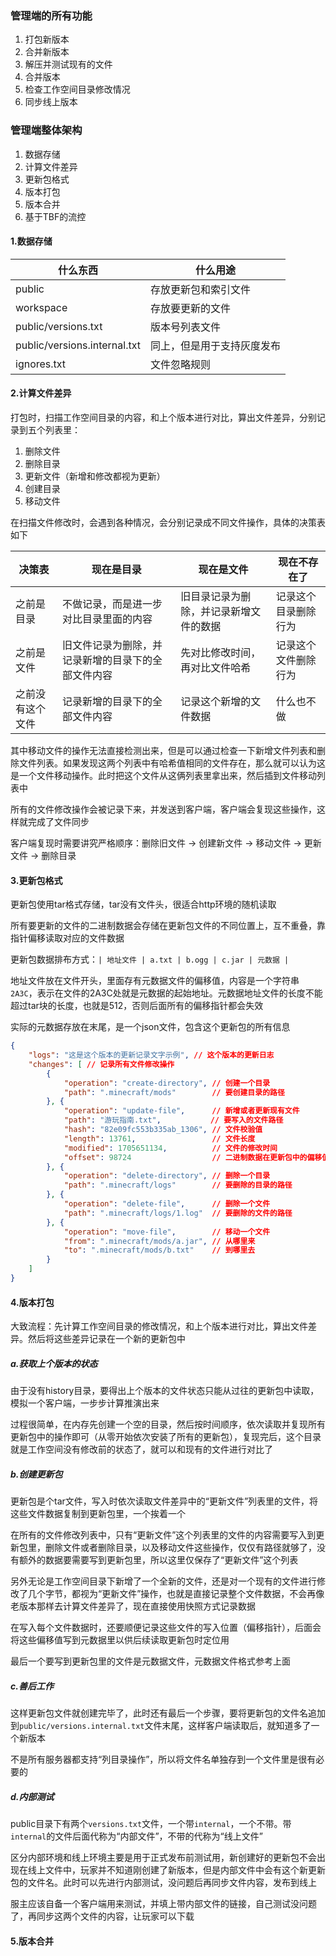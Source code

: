 ### 管理端的所有功能

1. 打包新版本
2. 合并新版本
3. 解压并测试现有的文件
4. 合并版本
5. 检查工作空间目录修改情况
6. 同步线上版本

### 管理端整体架构

1. 数据存储
2. 计算文件差异
3. 更新包格式
4. 版本打包
5. 版本合并
6. 基于TBF的流控

#### 1.数据存储

| 什么东西                     | 什么用途                   |
| ---------------------------- | -------------------------- |
| public                       | 存放更新包和索引文件       |
| workspace                    | 存放要更新的文件           |
| public/versions.txt          | 版本号列表文件             |
| public/versions.internal.txt | 同上，但是用于支持灰度发布 |
| ignores.txt                  | 文件忽略规则               |

#### 2.计算文件差异

打包时，扫描工作空间目录的内容，和上个版本进行对比，算出文件差异，分别记录到五个列表里：

1. 删除文件
2. 删除目录
3. 更新文件（新增和修改都视为更新）
4. 创建目录
5. 移动文件

在扫描文件修改时，会遇到各种情况，会分别记录成不同文件操作，具体的决策表如下

| 决策表           | 现在是目录                                         | 现在是文件                             | 现在不存在了         |
| ---------------- | -------------------------------------------------- | -------------------------------------- | -------------------- |
| 之前是目录       | 不做记录，而是进一步对比目录里面的内容             | 旧目录记录为删除，并记录新增文件的数据 | 记录这个目录删除行为 |
| 之前是文件       | 旧文件记录为删除，并记录新增的目录下的全部文件内容 | 先对比修改时间，再对比文件哈希         | 记录这个文件删除行为 |
| 之前没有这个文件 | 记录新增的目录下的全部文件内容                     | 记录这个新增的文件数据                 | 什么也不做           |

其中移动文件的操作无法直接检测出来，但是可以通过检查一下新增文件列表和删除文件列表。如果发现这两个列表中有哈希值相同的文件存在，那么就可以认为这是一个文件移动操作。此时把这个文件从这俩列表里拿出来，然后插到文件移动列表中

所有的文件修改操作会被记录下来，并发送到客户端，客户端会复现这些操作，这样就完成了文件同步

客户端复现时需要讲究严格顺序：删除旧文件 -> 创建新文件 -> 移动文件 -> 更新文件 -> 删除目录

#### 3.更新包格式

更新包使用tar格式存储，tar没有文件头，很适合http环境的随机读取

所有要更新的文件的二进制数据会存储在更新包文件的不同位置上，互不重叠，靠指针偏移读取对应的文件数据

更新包数据排布方式：`| 地址文件 | a.txt | b.ogg | c.jar | 元数据 | `

地址文件放在文件开头，里面存有元数据文件的偏移值，内容是一个字符串`2A3C`，表示在文件的2A3C处就是元数据的起始地址。元数据地址文件的长度不能超过tar块的长度，也就是512，否则后面所有的偏移指针都会失效

实际的元数据存放在末尾，是一个json文件，包含这个更新包的所有信息

```json
{
    "logs": "这是这个版本的更新记录文字示例", // 这个版本的更新日志
    "changes": [ // 记录所有文件修改操作
    	{
            "operation": "create-directory", // 创建一个目录
            "path": ".minecraft/mods"        // 要创建目录的路径
        }, {
            "operation": "update-file",      // 新增或者更新现有文件
            "path": "游玩指南.txt",           // 要写入的文件路径
            "hash": "82e09fc553b335ab_1306", // 文件校验值
            "length": 13761,                 // 文件长度
            "modified": 1705651134,          // 文件的修改时间
            "offset": 98724                  // 二进制数据在更新包中的偏移值
        }, {
            "operation": "delete-directory", // 删除一个目录
            "path": ".minecraft/logs"        // 要删除的目录的路径
        }, {
            "operation": "delete-file",      // 删除一个文件
            "path": ".minecraft/logs/1.log"  // 要删除的文件的路径
        }, {
            "operation": "move-file",        // 移动一个文件
            "from": ".minecraft/mods/a.jar", // 从哪里来
            "to": ".minecraft/mods/b.txt"    // 到哪里去
        }
    ]
}
```

#### 4.版本打包

大致流程：先计算工作空间目录的修改情况，和上个版本进行对比，算出文件差异。然后将这些差异记录在一个新的更新包中

##### a.获取上个版本的状态

由于没有history目录，要得出上个版本的文件状态只能从过往的更新包中读取，模拟一个客户端，一步步计算推演出来

过程很简单，在内存先创建一个空的目录，然后按时间顺序，依次读取并复现所有更新包中的操作即可（从零开始依次安装了所有的更新包），复现完后，这个目录就是工作空间没有修改前的状态了，就可以和现有的文件进行对比了

##### b.创建更新包

更新包是个tar文件，写入时依次读取文件差异中的“更新文件”列表里的文件，将这些文件数据复制到更新包里，一个挨着一个

在所有的文件修改列表中，只有“更新文件”这个列表里的文件的内容需要写入到更新包里，删除文件或者删除目录，以及移动文件这些操作，仅仅有路径就够了，没有额外的数据要需要写到更新包里，所以这里仅保存了“更新文件”这个列表

另外无论是工作空间目录下新增了一个全新的文件，还是对一个现有的文件进行修改了几个字节，都视为“更新文件”操作，也就是直接记录整个文件数据，不会再像老版本那样去计算文件差异了，现在直接使用快照方式记录数据

在写入每个文件数据时，还要顺便记录这些文件的写入位置（偏移指针），后面会将这些偏移值写到元数据里以供后续读取更新包时定位用

最后一个要写到更新包里的文件是元数据文件，元数据文件格式参考上面

##### c.善后工作

这样更新包文件就创建完毕了，此时还有最后一个步骤，要将更新包的文件名追加到`public/versions.internal.txt`文件末尾，这样客户端读取后，就知道多了一个新版本

不是所有服务器都支持“列目录操作”，所以将文件名单独存到一个文件里是很有必要的

##### d.内部测试

public目录下有两个`versions.txt`文件，一个带`internal`，一个不带。带`internal`的文件后面代称为“内部文件”，不带的代称为“线上文件”

区分内部环境和线上环境主要是用于正式发布前测试用，新创建好的更新包不会出现在线上文件中，玩家并不知道刚创建了新版本，但是内部文件中会有这个新更新包的文件名。此时可以先进行内部测试，没问题后再同步文件内容，发布到线上

服主应该自备一个客户端用来测试，并填上带内部文件的链接，自己测试没问题了，再同步这两个文件的内容，让玩家可以下载

#### 5.版本合并











